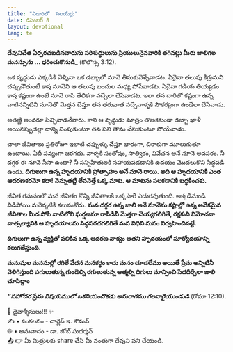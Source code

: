 ```yaml
---
title: "ఎడారిలో  సెలయేర్లు"
date: డిసెంబర్ 8
layout: devotional
lang: te
---
```


**దేవునిచేత ఏర్పరచబడినవారును పరిశుద్ధులును ప్రియులునైనవారికి తగినట్లు మీరు జాలిగల మనస్సును ... ధరించుకొనుడి**_ (కొలొస్స 3:12).

ఒక వృద్ధుడు ఎక్కడికి వెళ్ళినా ఒక డబ్బాలో నూనె తీసుకువెళ్ళేవాడట. ఏదైనా తలుపు కిర్రుమని చప్పుడౌతుంటే కాస్త నూనెని ఆ తలుపు బందుల మధ్య పోసేవాడట. ఏదైనా గడియ తియ్యడం కాస్త కష్టంగా ఉంటే నూనె రాసి తేలికగా వచ్చేలా చేసేవాడట. ఇలా తన దారిలో కష్టంగా ఉన్న వాటినన్నిటినీ నూనెతో మెత్తన చేస్తూ తన తరువాత వచ్చేవాళ్ళకి సౌకర్యంగా ఉండేలా చేసేవాడు.

అతణ్ణి అందరూ పిచ్చివాడనేవారు. కాని ఆ వృద్ధుడు మాత్రం తొణకకుండా డబ్బా ఖాళీ అయినప్పుడెల్లా దాన్ని నింపుకుంటూ తన పని తాను చేసుకుంటూ పోయేవాడు.

చాలా జీవితాలు ప్రతిరోజూ ఇలాటి చప్పుళ్ళు చేస్తూ భారంగా, చిరాకుగా మూలుగుతూ ఉంటాయి. ఏదీ సవ్యంగా జరగదు. వాళ్ళకి సంతోషం, సాత్వికం, వివేచన అనే నూనె అవసరం. నీ దగ్గర ఈ నూనె సీసా ఉందా? నీ సన్నిహితులకి సహాయపడడానికి ఉదయం మొదలుకొని సిద్ధపడి ఉండు. **దిగులుగా ఉన్న హృదయానికి ప్రోత్సాహం అనే నూనె రాయి. అది ఆ హృదయానికి ఎంత ఆదరణకరమో కదా! వెన్నుతట్టి లేవనెత్తే ఒక్క మాట. ఆ మాటను పలకడానికి బద్ధకించకు.**

జీవిత గమనంలో మన జీవితం కొన్ని జీవితాలకి ఒక్కసారే ఎదురవుతుంది. అక్కడినుండి విడిపోయి మరెన్నటికీ కలుసుకోదు. **మన దగ్గర ఉన్న జాలి అనే నూనెను కష్టాల్లో ఉన్న అనేకమైన జీవితాల మీద పోసి వాటిలోని ఘర్షణనూ రాపిడినీ మెత్తగా చెయ్యగలిగితే, రక్షకుని విమోచనా వాత్సల్యానికి ఆ హృదయాలను సిద్ధపరచగలిగితే మన విధిని మనం నిర్వహించినట్టే.**

**దిగులుగా ఉన్న వ్యక్తితో పలికిన ఒక్క ఆదరణ వాక్యం అతని హృదయంలో సూర్యోదయాన్ని కలుగజేస్తుంది.**

**మనుషుల మనసుల్లో రగిలే వేదన మనకర్థం కాదు మనం చూడలేము అయితే ప్రేమ అన్నిటినీ వెలిగిస్తుంది పగులుతున్న గుండెల్ని రగులుతున్న ఆత్మల్ని దిగులు మాన్పించి సేదదీర్చేలా జాలి చూపిద్దాం**

***“సహోదర ప్రేమ విషయములో ఒకనియందొకడు అనురాగము గలవారైయుండుడి*** (రోమా 12:10).

<div class="blessing">🙏 <span class="bless-text">దైవాశ్శీసులు!!!</span> ✨</div>

<div class="credit">✍️ <span class="credit-text">▪ సంకలనం - చార్లెస్ ఇ. కౌమన్</span></div>
<div class="credit">🌐 <span class="credit-text">▪ అనువాదం - డా. జోబ్ సుదర్శన్</span></div>


<div class="share">📤 👉 <span class="share-text">మీ మిత్రులకు share చేసి మీ వంతుగా దేవుని పని చేయండి.</span></div>
